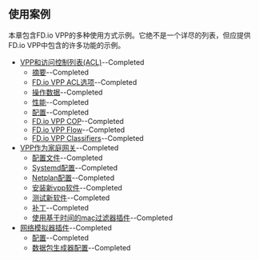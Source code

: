 ## 使用案例

本章包含FD.io VPP的多种使用方式示例。它绝不是一个详尽的列表，但应提供FD.io VPP中包含的许多功能的示例。

* [VPP和访问控制列表(ACL)](https://github.com/penybai/vpp-docs/blob/master/Use-Cases/Access-Control-Lists-with-FD.io-VPP/Access-Control-Lists-with-FD.io-VPP.md)--Completed
  - [摘要](https://github.com/penybai/vpp-docs/blob/master/Use-Cases/Access-Control-Lists-with-FD.io-VPP/Access-Control-Lists-with-FD.io-VPP.md#摘要)--Completed
  - [FD.io VPP ACL选项](https://github.com/penybai/vpp-docs/blob/master/Use-Cases/Access-Control-Lists-with-FD.io-VPP/Access-Control-Lists-with-FD.io-VPP.md#FD.io-VPP-ACL选项)--Completed
  - [操作数据](https://github.com/penybai/vpp-docs/blob/master/Use-Cases/Access-Control-Lists-with-FD.io-VPP/Access-Control-Lists-with-FD.io-VPP.md#操作数据)--Completed
  - [性能](https://github.com/penybai/vpp-docs/blob/master/Use-Cases/Access-Control-Lists-with-FD.io-VPP/Access-Control-Lists-with-FD.io-VPP.md#性能)--Completed
  - [配置](https://github.com/penybai/vpp-docs/blob/master/Use-Cases/Access-Control-Lists-with-FD.io-VPP/Access-Control-Lists-with-FD.io-VPP.md#配置)--Completed
  - [FD.io VPP COP](https://github.com/penybai/vpp-docs/blob/master/Use-Cases/Access-Control-Lists-with-FD.io-VPP/Access-Control-Lists-with-FD.io-VPP.md#FD.io-VPP-COP)--Completed
  - [FD.io VPP Flow](https://github.com/penybai/vpp-docs/blob/master/Use-Cases/Access-Control-Lists-with-FD.io-VPP/Access-Control-Lists-with-FD.io-VPP.md#FD.io-VPP-Flow)--Completed
  - [FD.io VPP Classifiers](https://github.com/penybai/vpp-docs/blob/master/Use-Cases/Access-Control-Lists-with-FD.io-VPP/Access-Control-Lists-with-FD.io-VPP.md#FD.io-VPP-Classifiers)--Completed
* [VPP作为家庭网关](https://github.com/penybai/vpp-docs/blob/master/Use-Cases/Using-VPP-as-a-Home-Gateway/Using-VPP-as-a-Home-Gateway.md)--Completed
  - [配置文件](https://github.com/penybai/vpp-docs/blob/master/Use-Cases/Using-VPP-as-a-Home-Gateway/Using-VPP-as-a-Home-Gateway.md#配置文件)--Completed
  - [Systemd配置](https://github.com/penybai/vpp-docs/blob/master/Use-Cases/Using-VPP-as-a-Home-Gateway/Using-VPP-as-a-Home-Gateway.md#Systemd配置)--Completed
  - [Netplan配置](https://github.com/penybai/vpp-docs/blob/master/Use-Cases/Using-VPP-as-a-Home-Gateway/Using-VPP-as-a-Home-Gateway.md#Netplan配置)--Completed
  - [安装新vpp软件](https://github.com/penybai/vpp-docs/blob/master/Use-Cases/Using-VPP-as-a-Home-Gateway/Using-VPP-as-a-Home-Gateway.md#安装新vpp软件)--Completed
  - [测试新软件](https://github.com/penybai/vpp-docs/blob/master/Use-Cases/Using-VPP-as-a-Home-Gateway/Using-VPP-as-a-Home-Gateway.md#测试新软件)--Completed
  - [补丁](https://github.com/penybai/vpp-docs/blob/master/Use-Cases/Using-VPP-as-a-Home-Gateway/Using-VPP-as-a-Home-Gateway.md#补丁)--Completed
  - [使用基于时间的mac过滤器插件](https://github.com/penybai/vpp-docs/blob/master/Use-Cases/Using-VPP-as-a-Home-Gateway/Using-VPP-as-a-Home-Gateway.md#使用基于时间的mac过滤器插件)--Completed
* [网络模拟器插件](https://github.com/penybai/vpp-docs/blob/master/Use-Cases/Network-Simulator-Plugin/Network-Simulator-Plugin.md)--Completed
  - [配置](https://github.com/penybai/vpp-docs/blob/master/Use-Cases/Network-Simulator-Plugin/Network-Simulator-Plugin.md#配置)--Completed
  - [数据包生成器配置](https://github.com/penybai/vpp-docs/blob/master/Use-Cases/Network-Simulator-Plugin/Network-Simulator-Plugin.md#数据包生成器配置)--Completed
